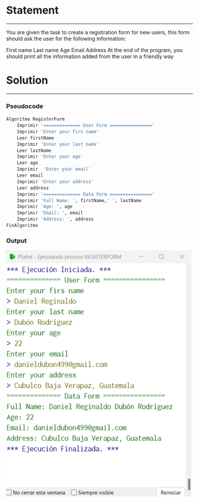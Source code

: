 # Statement
---
You are given the task to create a registration form for new users, this form should ask the user for the following information:

First name
Last name
Age
Email
Address
At the end of the program, you should print all the information added from the user in a friendly way


# Solution
---
### Pseudocode
```python
Algoritmo RegisterForm
	Imprimir '============== User Form ================'
	Imprimir 'Enter your firs name'
	Leer firstName
	Imprimir 'Enter your last name'
	Leer lastName
	Imprimir 'Enter your age'
	Leer age
	Imprimir  'Enter your email'
	Leer email
	Imprimir 'Enter your address'
	Leer address
	Imprimir '============== Data Form ================'
	Imprimir 'Full Name: ', firstName,' ', lastName
	Imprimir 'Age: ', age
	Imprimir 'Email: ', email
	Imprimir 'Address: ', address
FinAlgoritmo
```

### Output
<img src="./../Images/form.png" alt="drawing" style="width:500px;"/><br>